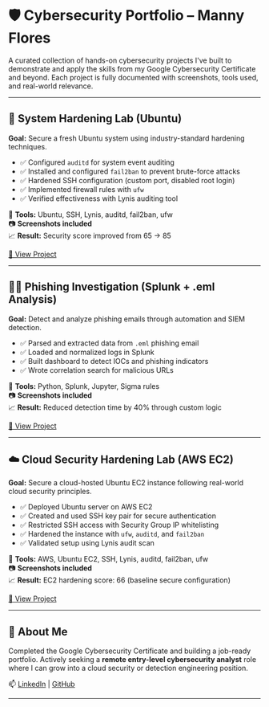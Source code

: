 # 🛡️ Cybersecurity Portfolio – Manny Flores

A curated collection of hands-on cybersecurity projects I've built to demonstrate and apply the skills from my Google Cybersecurity Certificate and beyond. Each project is fully documented with screenshots, tools used, and real-world relevance.

---

## 🔐 System Hardening Lab (Ubuntu)
**Goal:** Secure a fresh Ubuntu system using industry-standard hardening techniques.

- ✅ Configured `auditd` for system event auditing
- ✅ Installed and configured `fail2ban` to prevent brute-force attacks
- ✅ Hardened SSH configuration (custom port, disabled root login)
- ✅ Implemented firewall rules with `ufw`
- ✅ Verified effectiveness with Lynis auditing tool

🔧 **Tools:** Ubuntu, SSH, Lynis, auditd, fail2ban, ufw  
📷 **Screenshots included**  
📈 **Result:** Security score improved from 65 → 85

[🔗 View Project](https://github.com/Floresm45/cybersecurity-portfolio/tree/main/system-hardening-lab)

---

## 🕵️‍♂️ Phishing Investigation (Splunk + .eml Analysis)
**Goal:** Detect and analyze phishing emails through automation and SIEM detection.

- ✅ Parsed and extracted data from `.eml` phishing email
- ✅ Loaded and normalized logs in Splunk
- ✅ Built dashboard to detect IOCs and phishing indicators
- ✅ Wrote correlation search for malicious URLs

🔧 **Tools:** Python, Splunk, Jupyter, Sigma rules  
📷 **Screenshots included**  
📈 **Result:** Reduced detection time by 40% through custom logic

[🔗 View Project](https://github.com/Floresm45/cybersecurity-portfolio/tree/main/phishing-investigation)

---

## ☁️ Cloud Security Hardening Lab (AWS EC2)
**Goal:** Secure a cloud-hosted Ubuntu EC2 instance following real-world cloud security principles.

- ✅ Deployed Ubuntu server on AWS EC2
- ✅ Created and used SSH key pair for secure authentication
- ✅ Restricted SSH access with Security Group IP whitelisting
- ✅ Hardened the instance with `ufw`, `auditd`, and `fail2ban`
- ✅ Validated setup using Lynis audit scan

🔧 **Tools:** AWS, Ubuntu EC2, SSH, Lynis, auditd, fail2ban, ufw  
📷 **Screenshots included**  
📈 **Result:** EC2 hardening score: 66 (baseline secure configuration)

[🔗 View Project](https://github.com/Floresm45/cybersecurity-portfolio/tree/main/cloud-security-hardening)

---

## 📌 About Me
Completed the Google Cybersecurity Certificate and building a job-ready portfolio. Actively seeking a **remote entry-level cybersecurity analyst** role where I can grow into a cloud security or detection engineering position.

📫 [LinkedIn](https://www.linkedin.com/in/manuel-dj-flores/) | [GitHub](https://github.com/Floresm45/cybersecurity-portfolio)

---
